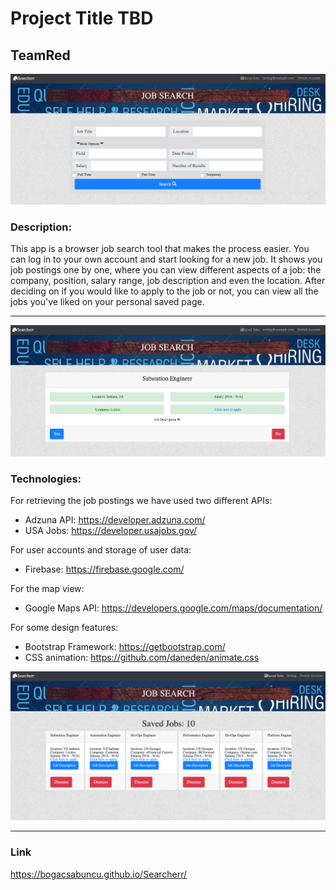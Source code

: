 # Project Title TBD
## **TeamRed**

![Image of search screen](./images/search-screen.png)

### Description:
This app is a browser job search tool that makes the process easier. You can log in to your own account and start looking for a new job. It shows you job postings one by one, where you can view different aspects of a job: the company, position, salary range, job description and even the location. After deciding on if you would like to apply to the job or not, you can view all the jobs you've liked on your personal saved page.
***

![Image of search screen](./images/job-search.png)

### Technologies:
For retrieving the job postings we have used two different APIs:

* Adzuna API: https://developer.adzuna.com/
* USA Jobs: https://developer.usajobs.gov/

For user accounts and storage of user data:

* Firebase: https://firebase.google.com/

For the map view:

*  Google Maps API: https://developers.google.com/maps/documentation/

For some design features:

* Bootstrap Framework: https://getbootstrap.com/
* CSS animation: https://github.com/daneden/animate.css

![Image of search screen](./images/saved-screen.png)

***
### Link
https://bogacsabuncu.github.io/Searcherr/